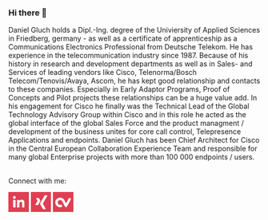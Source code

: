 ### Hi there 👋

Daniel Gluch holds a Dipl.-Ing. degree of the Univiersity of Applied Sciences in Friedberg, germany - as well as a certificate of apprenticeship as a Communications Electronics Professional from Deutsche Telekom. He has experience in the telecommunication industry since 1987. Because of his history in research and development departments as well as in Sales- and Services of leading vendors like Cisco, Telenorma/Bosch Telecom/Tenovis/Avaya, Ascom, he has kept good relationship and contacts to these companies. Especially in Early Adaptor Programs, Proof of Concepts and Pilot projects these relationships can be a huge value add. In his engagement for Cisco he finally was the Technical Lead of the Global Technology Advisory Group within Cisco and in this role he acted as the global interface of the global Sales Force and the product managment / development of the business unites for core call control, Telepresence Applications and endpoints. Daniel Gluch has been Chief Architect for Cisco in the Central European Collaboration Experience Team and responsible for many global Enterprise projects with more than 100 000 endpoints / users.
<br>
<br>

Connect with me:
<p align="left">
<a href="https://www.linkedin.com/in/danielgluch/" target="_blank">
<img align="center" src="https://raw.githubusercontent.com/dgluch/dgluch/main/linkedin.png" alt="Linkedin" height=40 /></a>
  
<a href="https://www.xing.com/profile/Daniel_Gluch" target="_blank">
<img align="center" src="https://raw.githubusercontent.com/dgluch/dgluch/main/xing.png" alt="Xing" height=40 /></a>

<a href="https://www.cvpage.de/gluch/daniel-gluch" target="_blank">
<img align="center" src="https://raw.githubusercontent.com/dgluch/dgluch/main/cvpage2.png" alt="CV page" height=40/></a>

 
</p>
